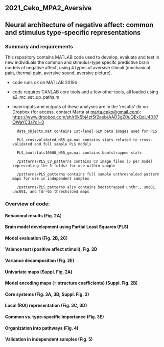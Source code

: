 ## 2021_Ceko_MPA2_Aversive
## Neural architecture of negative affect: common and stimulus type-specific representations

### Summary and requirements 

This repository contains MATLAB code used to develop, evaluate and test in new individuals the common and stimulus-type specifc predictive brain models of negative affect, using 4 types of aversive stimuli (mechanical pain, thermal pain, aversive sound, aversive picture). 

- code runs ok on MATLAB 2019b
- code requires CANLAB core tools and a few other tools, all loaded using a2_mc_set_up_paths.m
- main inputs and outputs of these analyses are in the 'results' dir on Dropbox (for access, contact Marta at marta.ceko@gmail.com):
https://www.dropbox.com/sh/r0k5bj4zt5f2aeb/AAD3gZ0uQExQqU4037OWaYC3a?dl=0

        data_objects.mat contains 1st-level GLM beta images used for PLS 
        
        PLS_crossvalidated_N55_gm.mat contains stats related to cross-validated and full sample PLS models
        
        PLS_bootstats10000_N55_gm.mat contains bootstrapped stats 
        
        /patterns/PLS_CV_patterns contains CV image files (5 per model representing the 5 folds) for use within sample
        
        /patterns/PLS_patterns contains full sample unthresholded pattern maps for use in independent samples 
        
        /patterns/PLS_patterns also contains bootstrapped unthr., unc01, unc001, and fdr-05 thresholded maps

### Overview of code: 

#### Behavioral results (Fig. 2A)

#### Brain model development using Partial Least Squares (PLS) 

#### Model evaluation (Fig. 2B, 2C) 

#### Valence test (positive affect stimuli), Fig. 2D 

#### Variance decomposition (Fig. 2E)

#### Univariate maps (Suppl. Fig. 2A)

#### Model encoding maps (= structure coefficients) (Suppl. Fig. 2B) 

#### Core systems (Fig. 3A, 3B; Suppl. Fig. 3) 

#### Local (ROI) representation (Fig. 3C, 3D)

#### Common vs. type-specific importance (Fig. 3E)

####  Organization into pathways (Fig. 4)

#### Validation in independent samples (Fig. 5) 






